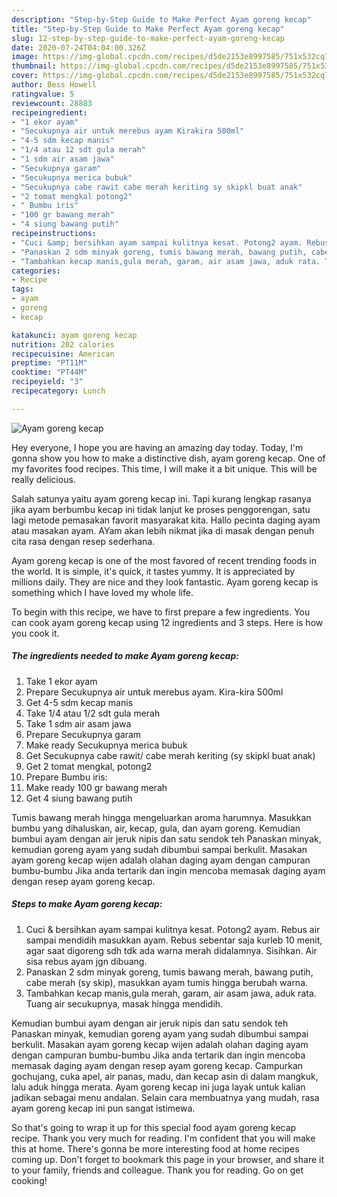 ```yaml
---
description: "Step-by-Step Guide to Make Perfect Ayam goreng kecap"
title: "Step-by-Step Guide to Make Perfect Ayam goreng kecap"
slug: 12-step-by-step-guide-to-make-perfect-ayam-goreng-kecap
date: 2020-07-24T04:04:00.326Z
image: https://img-global.cpcdn.com/recipes/d5de2153e8997585/751x532cq70/ayam-goreng-kecap-foto-resep-utama.jpg
thumbnail: https://img-global.cpcdn.com/recipes/d5de2153e8997585/751x532cq70/ayam-goreng-kecap-foto-resep-utama.jpg
cover: https://img-global.cpcdn.com/recipes/d5de2153e8997585/751x532cq70/ayam-goreng-kecap-foto-resep-utama.jpg
author: Bess Howell
ratingvalue: 5
reviewcount: 28883
recipeingredient:
- "1 ekor ayam"
- "Secukupnya air untuk merebus ayam Kirakira 500ml"
- "4-5 sdm kecap manis"
- "1/4 atau 12 sdt gula merah"
- "1 sdm air asam jawa"
- "Secukupnya garam"
- "Secukupnya merica bubuk"
- "Secukupnya cabe rawit cabe merah keriting sy skipkl buat anak"
- "2 tomat mengkal potong2"
- " Bumbu iris"
- "100 gr bawang merah"
- "4 siung bawang putih"
recipeinstructions:
- "Cuci &amp; bersihkan ayam sampai kulitnya kesat. Potong2 ayam. Rebus air sampai mendidih masukkan ayam. Rebus sebentar saja kurleb 10 menit, agar saat digoreng sdh tdk ada warna merah didalamnya. Sisihkan. Air sisa rebus ayam jgn dibuang."
- "Panaskan 2 sdm minyak goreng, tumis bawang merah, bawang putih, cabe merah (sy skip), masukkan ayam tumis hingga berubah warna."
- "Tambahkan kecap manis,gula merah, garam, air asam jawa, aduk rata. Tuang air secukupnya, masak hingga mendidih."
categories:
- Recipe
tags:
- ayam
- goreng
- kecap

katakunci: ayam goreng kecap 
nutrition: 202 calories
recipecuisine: American
preptime: "PT11M"
cooktime: "PT44M"
recipeyield: "3"
recipecategory: Lunch

---
```



![Ayam goreng kecap](https://img-global.cpcdn.com/recipes/d5de2153e8997585/751x532cq70/ayam-goreng-kecap-foto-resep-utama.jpg)

Hey everyone, I hope you are having an amazing day today. Today, I'm gonna show you how to make a distinctive dish, ayam goreng kecap. One of my favorites food recipes. This time, I will make it a bit unique. This will be really delicious.

Salah satunya yaitu ayam goreng kecap ini. Tapi kurang lengkap rasanya jika ayam berbumbu kecap ini tidak lanjut ke proses penggorengan, satu lagi metode pemasakan favorit masyarakat kita. Hallo pecinta daging ayam atau masakan ayam. AYam akan lebih nikmat jika di masak dengan penuh cita rasa dengan resep sederhana.

Ayam goreng kecap is one of the most favored of recent trending foods in the world. It is simple, it's quick, it tastes yummy. It is appreciated by millions daily. They are nice and they look fantastic. Ayam goreng kecap is something which I have loved my whole life.


To begin with this recipe, we have to first prepare a few ingredients. You can cook ayam goreng kecap using 12 ingredients and 3 steps. Here is how you cook it.

<!--inarticleads1-->

##### The ingredients needed to make Ayam goreng kecap:

1. Take 1 ekor ayam
1. Prepare Secukupnya air untuk merebus ayam. Kira-kira 500ml
1. Get 4-5 sdm kecap manis
1. Take 1/4 atau 1/2 sdt gula merah
1. Take 1 sdm air asam jawa
1. Prepare Secukupnya garam
1. Make ready Secukupnya merica bubuk
1. Get Secukupnya cabe rawit/ cabe merah keriting (sy skipkl buat anak)
1. Get 2 tomat mengkal, potong2
1. Prepare  Bumbu iris:
1. Make ready 100 gr bawang merah
1. Get 4 siung bawang putih


Tumis bawang merah hingga mengeluarkan aroma harumnya. Masukkan bumbu yang dihaluskan, air, kecap, gula, dan ayam goreng. Kemudian bumbui ayam dengan air jeruk nipis dan satu sendok teh Panaskan minyak, kemudian goreng ayam yang sudah dibumbui sampai berkulit. Masakan ayam goreng kecap wijen adalah olahan daging ayam dengan campuran bumbu-bumbu Jika anda tertarik dan ingin mencoba memasak daging ayam dengan resep ayam goreng kecap. 

<!--inarticleads2-->

##### Steps to make Ayam goreng kecap:

1. Cuci &amp; bersihkan ayam sampai kulitnya kesat. Potong2 ayam. Rebus air sampai mendidih masukkan ayam. Rebus sebentar saja kurleb 10 menit, agar saat digoreng sdh tdk ada warna merah didalamnya. Sisihkan. Air sisa rebus ayam jgn dibuang.
1. Panaskan 2 sdm minyak goreng, tumis bawang merah, bawang putih, cabe merah (sy skip), masukkan ayam tumis hingga berubah warna.
1. Tambahkan kecap manis,gula merah, garam, air asam jawa, aduk rata. Tuang air secukupnya, masak hingga mendidih.


Kemudian bumbui ayam dengan air jeruk nipis dan satu sendok teh Panaskan minyak, kemudian goreng ayam yang sudah dibumbui sampai berkulit. Masakan ayam goreng kecap wijen adalah olahan daging ayam dengan campuran bumbu-bumbu Jika anda tertarik dan ingin mencoba memasak daging ayam dengan resep ayam goreng kecap. Campurkan gochujang, cuka apel, air panas, madu, dan kecap asin di dalam mangkuk, lalu aduk hingga merata. Ayam goreng kecap ini juga layak untuk kalian jadikan sebagai menu andalan. Selain cara membuatnya yang mudah, rasa ayam goreng kecap ini pun sangat istimewa. 

So that's going to wrap it up for this special food ayam goreng kecap recipe. Thank you very much for reading. I'm confident that you will make this at home. There's gonna be more interesting food at home recipes coming up. Don't forget to bookmark this page in your browser, and share it to your family, friends and colleague. Thank you for reading. Go on get cooking!
